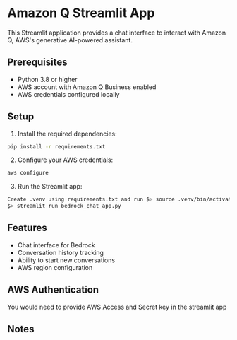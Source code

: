 # Amazon Q Streamlit App

This Streamlit application provides a chat interface to interact with Amazon Q, AWS's generative AI-powered assistant.

## Prerequisites

- Python 3.8 or higher
- AWS account with Amazon Q Business enabled
- AWS credentials configured locally

## Setup

1. Install the required dependencies:

```bash
pip install -r requirements.txt
```

2. Configure your AWS credentials:

```bash
aws configure
```

3. Run the Streamlit app:

```bash
Create .venv using requirements.txt and run $> source .venv/bin/activate
$> streamlit run bedrock_chat_app.py
```

## Features

- Chat interface for Bedrock
- Conversation history tracking
- Ability to start new conversations
- AWS region configuration

## AWS Authentication

You would need to provide AWS Access and Secret key in the streamlit app

## Notes

